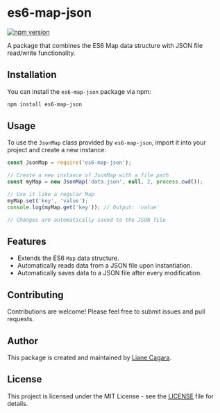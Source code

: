 # es6-map-json

[![npm version](https://badge.fury.io/js/es6-map-json.svg)](https://badge.fury.io/js/es6-map-json)

A package that combines the ES6 Map data structure with JSON file read/write functionality.

## Installation

You can install the `es6-map-json` package via npm:

```bash
npm install es6-map-json
```

## Usage

To use the `JsonMap` class provided by `es6-map-json`, import it into your project and create a new instance:

```javascript
const JsonMap = require('es6-map-json');

// Create a new instance of JsonMap with a file path
const myMap = new JsonMap('data.json', null, 2, process.cwd());

// Use it like a regular Map
myMap.set('key', 'value');
console.log(myMap.get('key')); // Output: 'value'

// Changes are automatically saved to the JSON file
```

## Features

- Extends the ES6 `Map` data structure.
- Automatically reads data from a JSON file upon instantiation.
- Automatically saves data to a JSON file after every modification.

## Contributing

Contributions are welcome! Please feel free to submit issues and pull requests.

## Author

This package is created and maintained by [Liane Cagara](https://github.com/lianecagara).

## License

This project is licensed under the MIT License - see the [LICENSE](LICENSE) file for details.
